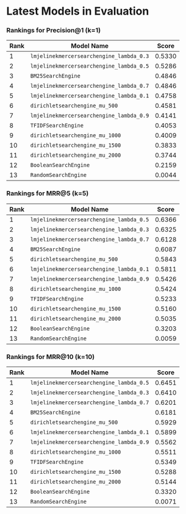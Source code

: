 # Latest Models in Evaluation

### Rankings for Precision@1 (k=1)

| Rank | Model Name                               | Score  |
| ---- | ---------------------------------------- | ------ |
| 1    | `lmjelinekmercersearchengine_lambda_0.3` | 0.5330 |
| 2    | `lmjelinekmercersearchengine_lambda_0.5` | 0.5286 |
| 3    | `BM25SearchEngine`                       | 0.4846 |
| 4    | `lmjelinekmercersearchengine_lambda_0.7` | 0.4846 |
| 5    | `lmjelinekmercersearchengine_lambda_0.1` | 0.4758 |
| 6    | `dirichletsearchengine_mu_500`           | 0.4581 |
| 7    | `lmjelinekmercersearchengine_lambda_0.9` | 0.4141 |
| 8    | `TFIDFSearchEngine`                      | 0.4053 |
| 9    | `dirichletsearchengine_mu_1000`          | 0.4009 |
| 10   | `dirichletsearchengine_mu_1500`          | 0.3833 |
| 11   | `dirichletsearchengine_mu_2000`          | 0.3744 |
| 12   | `BooleanSearchEngine`                    | 0.2159 |
| 13   | `RandomSearchEngine`                     | 0.0044 |

### Rankings for MRR@5 (k=5)

| Rank | Model Name                               | Score  |
| ---- | ---------------------------------------- | ------ |
| 1    | `lmjelinekmercersearchengine_lambda_0.5` | 0.6366 |
| 2    | `lmjelinekmercersearchengine_lambda_0.3` | 0.6325 |
| 3    | `lmjelinekmercersearchengine_lambda_0.7` | 0.6128 |
| 4    | `BM25SearchEngine`                       | 0.6087 |
| 5    | `dirichletsearchengine_mu_500`           | 0.5843 |
| 6    | `lmjelinekmercersearchengine_lambda_0.1` | 0.5811 |
| 7    | `lmjelinekmercersearchengine_lambda_0.9` | 0.5426 |
| 8    | `dirichletsearchengine_mu_1000`          | 0.5424 |
| 9    | `TFIDFSearchEngine`                      | 0.5233 |
| 10   | `dirichletsearchengine_mu_1500`          | 0.5160 |
| 11   | `dirichletsearchengine_mu_2000`          | 0.5035 |
| 12   | `BooleanSearchEngine`                    | 0.3203 |
| 13   | `RandomSearchEngine`                     | 0.0059 |

### Rankings for MRR@10 (k=10)

| Rank | Model Name                               | Score  |
| ---- | ---------------------------------------- | ------ |
| 1    | `lmjelinekmercersearchengine_lambda_0.5` | 0.6451 |
| 2    | `lmjelinekmercersearchengine_lambda_0.3` | 0.6410 |
| 3    | `lmjelinekmercersearchengine_lambda_0.7` | 0.6201 |
| 4    | `BM25SearchEngine`                       | 0.6181 |
| 5    | `dirichletsearchengine_mu_500`           | 0.5929 |
| 6    | `lmjelinekmercersearchengine_lambda_0.1` | 0.5899 |
| 7    | `lmjelinekmercersearchengine_lambda_0.9` | 0.5562 |
| 8    | `dirichletsearchengine_mu_1000`          | 0.5511 |
| 9    | `TFIDFSearchEngine`                      | 0.5349 |
| 10   | `dirichletsearchengine_mu_1500`          | 0.5288 |
| 11   | `dirichletsearchengine_mu_2000`          | 0.5144 |
| 12   | `BooleanSearchEngine`                    | 0.3320 |
| 13   | `RandomSearchEngine`                     | 0.0071 |

